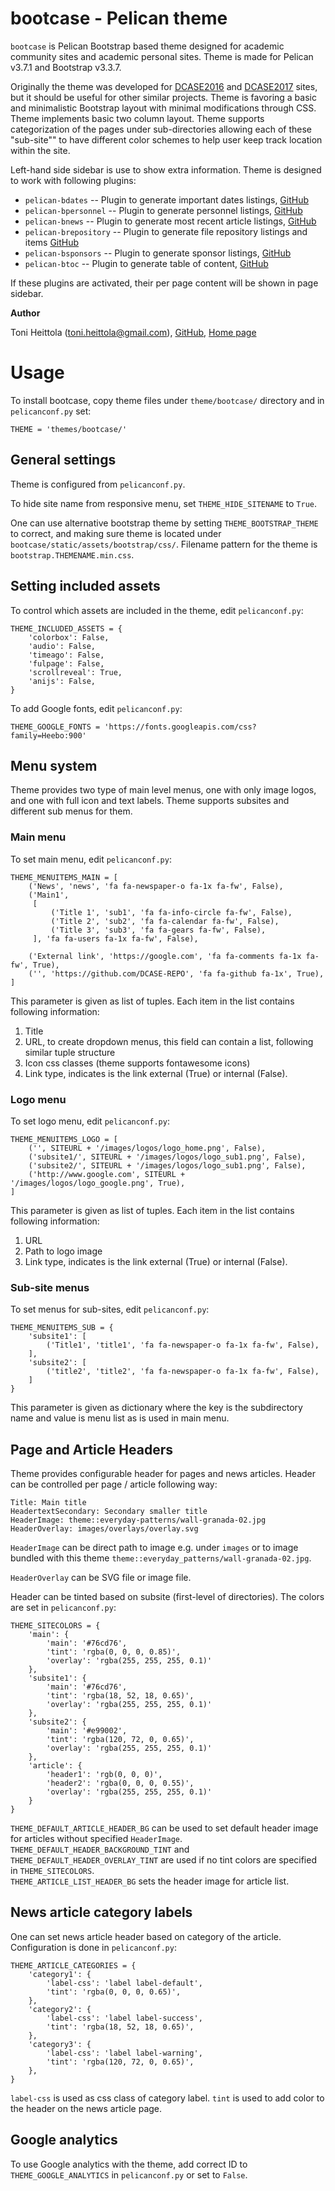 bootcase - Pelican theme
========================

`bootcase` is Pelican Bootstrap based theme designed for academic community sites and academic personal sites. Theme is made for Pelican v3.7.1 and Bootstrap v3.3.7.

Originally the theme was developed for [DCASE2016](http://www.cs.tut.fi/sgn/arg/dcase2016/) and [DCASE2017](http://www.cs.tut.fi/sgn/arg/dcase2017/) sites, but it should be useful for other similar projects. Theme is favoring a basic and minimalistic Bootstrap layout with minimal modifications through CSS. Theme implements basic two column layout. Theme supports categorization of the pages under sub-directories allowing each of these "sub-site"" to have different color schemes to help user keep track location within the site. 

Left-hand side sidebar is use to show extra information. Theme is designed to work with following plugins:

- `pelican-bdates` -- Plugin to generate important dates listings, [GitHub](https://github.com/toni-heittola/pelican-bdates)      
- `pelican-bpersonnel` -- Plugin to generate personnel listings, [GitHub](https://github.com/toni-heittola/pelican-bpersonnel)
- `pelican-bnews` -- Plugin to generate most recent article listings, [GitHub](https://github.com/toni-heittola/pelican-bnews)
- `pelican-brepository` -- Plugin to generate file repository listings and items  [GitHub](https://github.com/toni-heittola/pelican-brepository)
- `pelican-bsponsors` -- Plugin to generate sponsor listings, [GitHub](https://github.com/toni-heittola/pelican-bsponsors)
- `pelican-btoc` -- Plugin to generate table of content, [GitHub](https://github.com/toni-heittola/pelican-btoc)

If these plugins are activated, their per page content will be shown in page sidebar. 

**Author**

Toni Heittola (toni.heittola@gmail.com), [GitHub](https://github.com/toni-heittola), [Home page](http://www.cs.tut.fi/~heittolt/)

# Usage

To install bootcase, copy theme files under `theme/bootcase/` directory and in `pelicanconf.py` set:

    THEME = 'themes/bootcase/'

## General settings

Theme is configured from `pelicanconf.py`. 

To hide site name from responsive menu, set `THEME_HIDE_SITENAME` to `True`.

One can use alternative bootstrap theme by setting `THEME_BOOTSTRAP_THEME` to correct, and making sure theme is located under `bootcase/static/assets/bootstrap/css/`. Filename pattern for the theme is `bootstrap.THEMENAME.min.css`.

## Setting included assets

To control which assets are included in the theme, edit `pelicanconf.py`:

    THEME_INCLUDED_ASSETS = {
        'colorbox': False,
        'audio': False,
        'timeago': False,
        'fulpage': False,
        'scrollreveal': True,
        'anijs': False,
    }
        
To add Google fonts, edit `pelicanconf.py`:

    THEME_GOOGLE_FONTS = 'https://fonts.googleapis.com/css?family=Heebo:900'
               
## Menu system

Theme provides two type of main level menus, one with only image logos, and one with full icon and text labels. Theme supports subsites and different sub menus for them. 

### Main menu

To set main menu, edit `pelicanconf.py`:

    THEME_MENUITEMS_MAIN = [
        ('News', 'news', 'fa fa-newspaper-o fa-1x fa-fw', False),
        ('Main1',
         [
             ('Title 1', 'sub1', 'fa fa-info-circle fa-fw', False),
             ('Title 2', 'sub2', 'fa fa-calendar fa-fw', False),
             ('Title 3', 'sub3', 'fa fa-gears fa-fw', False),
         ], 'fa fa-users fa-1x fa-fw', False),
        
        ('External link', 'https://google.com', 'fa fa-comments fa-1x fa-fw', True),
        ('', 'https://github.com/DCASE-REPO', 'fa fa-github fa-1x', True),
    ]
    
This parameter is given as list of tuples. Each item in the list contains following information:

1. Title 
2. URL, to create dropdown menus, this field can contain a list, following similar tuple structure
3. Icon css classes (theme supports fontawesome icons)
4. Link type, indicates is the link external (True) or internal (False).    

### Logo menu

To set logo menu, edit `pelicanconf.py`:
    
    THEME_MENUITEMS_LOGO = [
        ('', SITEURL + '/images/logos/logo_home.png', False),
        ('subsite1/', SITEURL + '/images/logos/logo_sub1.png', False),
        ('subsite2/', SITEURL + '/images/logos/logo_sub1.png', False),
        ('http://www.google.com', SITEURL + '/images/logos/logo_google.png', True),
    ]          
    
This parameter is given as list of tuples. Each item in the list contains following information:
 
1. URL
2. Path to logo image
3. Link type, indicates is the link external (True) or internal (False).    

### Sub-site menus

To set menus for sub-sites, edit `pelicanconf.py`:

    THEME_MENUITEMS_SUB = {
        'subsite1': [
            ('Title1', 'title1', 'fa fa-newspaper-o fa-1x fa-fw', False),
        ],
        'subsite2': [
            ('title2', 'title2', 'fa fa-newspaper-o fa-1x fa-fw', False),
        ]    
    }

This parameter is given as dictionary where the key is the subdirectory name and value is menu list as is used in main menu.  

## Page and Article Headers

Theme provides configurable header for pages and news articles. Header can be controlled per page / article following way:

    Title: Main title 
    HeadertextSecondary: Secondary smaller title
    HeaderImage: theme::everyday-patterns/wall-granada-02.jpg
    HeaderOverlay: images/overlays/overlay.svg  

`HeaderImage` can be direct path to image e.g. under `images` or to image bundled with this theme `theme::everyday_patterns/wall-granada-02.jpg`.

`HeaderOverlay` can be SVG file or image file. 

Header can be tinted based on subsite (first-level of directories). The colors are set in `pelicanconf.py`:

    THEME_SITECOLORS = {
        'main': {
            'main': '#76cd76',
            'tint': 'rgba(0, 0, 0, 0.85)',
            'overlay': 'rgba(255, 255, 255, 0.1)'
        },
        'subsite1': {
            'main': '#76cd76',
            'tint': 'rgba(18, 52, 18, 0.65)',
            'overlay': 'rgba(255, 255, 255, 0.1)'
        },
        'subsite2': {
            'main': '#e99002',
            'tint': 'rgba(120, 72, 0, 0.65)',
            'overlay': 'rgba(255, 255, 255, 0.1)'
        },
        'article': {
            'header1': 'rgb(0, 0, 0)',
            'header2': 'rgba(0, 0, 0, 0.55)',
            'overlay': 'rgba(255, 255, 255, 0.1)'
        }
    }
      
`THEME_DEFAULT_ARTICLE_HEADER_BG` can be used to set default header image for articles without specified `HeaderImage`. `THEME_DEFAULT_HEADER_BACKGROUND_TINT` and `THEME_DEFAULT_HEADER_OVERLAY_TINT` are used if no tint colors are specified in `THEME_SITECOLORS`.       
`THEME_ARTICLE_LIST_HEADER_BG` sets the header image for article list. 
      
## News article category labels

One can set news article header based on category of the article. Configuration is done in `pelicanconf.py`:

    THEME_ARTICLE_CATEGORIES = {
        'category1': {
            'label-css': 'label label-default',
            'tint': 'rgba(0, 0, 0, 0.65)',
        },
        'category2': {
            'label-css': 'label label-success',
            'tint': 'rgba(18, 52, 18, 0.65)',
        },
        'category3': {
            'label-css': 'label label-warning',
            'tint': 'rgba(120, 72, 0, 0.65)',
        },
    } 
    
`label-css` is used as css class of category label. `tint` is used to add color to the header on the news article page.

## Google analytics

To use Google analytics with the theme, add correct ID to `THEME_GOOGLE_ANALYTICS` in `pelicanconf.py` or set to `False`.


